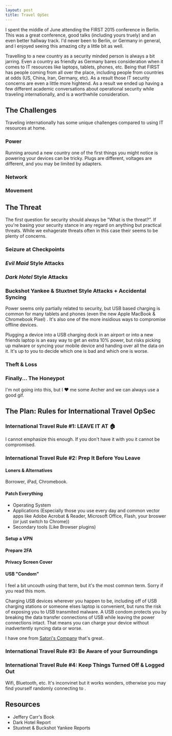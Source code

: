 ```yaml
---
layout: post
title: Travel OpSec
---
```


I spent the middle of June attending the FIRST 2015 conference in Berlin. This was a great conference, good talks (including yours truely) and an even better hallway track. I'd never been to Berlin, or Germany in general, and I enjoyed seeing this amazing city a little bit as well.

Travelling to a new country as a security minded person is always a bit jarring. Even a country as friendly as Germany bares consideration when it comes to IT resources like laptops, tablets, phones, etc. Being that FIRST has people coming from all over the place, including people from countries at odds (US, China, Iran, Germany, etc). As a result those IT security concerns are even a little more hightend. As a result we ended up having a few different academic conversations about operational security while traveling internationally, and is a worthwhile consideration.

## The Challenges

Traveling internationally has some unique challenges compared to using IT resources at home.

### Power
Running around a new country one of the first things you might notice is powering your devices can be tricky. Plugs are different, voltages are different, and you may be limited by adapters.

### Network

### Movement

## The Threat

The first question for security should always be "What is the threat?". If you're basing your security stance in any regard on anything but practical threats. While we exhagerate threats often in this case their seems to be plenty of concerns.

### Seizure at Checkpoints

### _Evil Maid_ Style Attacks

### _Dark Hotel_ Style Attacks

### Buckshot Yankee & Stuxtnet Style Attacks + Accidental Syncing

Power seems only partially related to security, but USB based charging is common for many tablets and phones (even the new Apple MacBook & Chromebook Pixel) . It's also one of the more insidious ways to compromise offline devices.

Plugging a device into a USB charging dock in an airport or into a new friends laptop is an easy way to get an extra 10% power, but risks picking up malware or syncing your mobile device and handing over all the data on it. It's up to you to decide which one is bad and which one is worse.

### Theft & Loss

### Finally... The Honeypot

I'm not going into this, but I :heart: me some Archer and we can always use a good gif.

## The Plan: Rules for International Travel OpSec

### International Travel Rule #1: LEAVE IT AT :house:

I cannot emphasize this enough. If you don't have it with you it cannot be compromised.

### International Travel Rule #2: Prep It Before You Leave

#### Loners & Alternatives

Borrower, iPad, Chromebook.

#### Patch Everything
- Operating System
- Applications (Especially those you use every day and common vector apps like Adobe Acrobat & Reader, Microsoft Office, Flash, your broswer (or just switch to Chrome))
- Secondary tools (Like Browser plugins)

#### Setup a VPN

#### Prepare 2FA

#### Privacy Screen Cover

#### USB "Condom"

I feel a bit uncouth using that term, but it's the most common term. Sorry if you read this mom.

Charging USB devices wherever you happen to be, including off of USB charging stations or someone elses laptop is convenient, but runs the risk of exposing you to USB transmited malware. A USB condom protects you by breaking the data transfer connections of USB while leaving the power connections intact. That means you can charge your device without inadvertently syncing data or worse.

I have one from [Satori's Company](http://www.example.com) that's great.

### International Travel Rule #3: Be Aware of your Surroundings

### International Travel Rule #4: Keep Things Turned Off & Logged Out

Wifi, Bluetooth, etc. It's inconvinet but it works wonders, otherwise you may find yourself randomly connecting to .

## Resources
- Jeffery Carr's Book
- Dark Hotel Report
- Stuxtnet & Buckshot Yankee Reports
